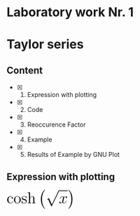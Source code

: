 # Laboratory work Nr. 1
# Taylor series


## Content
- [x] 1. Expression with plotting 
- [x] 2. Code 
- [x] 3. Reoccurence Factor
- [x] 4. Example
- [x] 5. Results of Example by GNU Plot


## Expression with plotting
![formula](https://github.com/Devansh-Vashistha/RTR105/blob/main/The%20Lab%201/CodeCogsEqn.svg)
